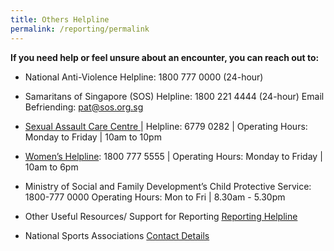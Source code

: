```yaml
---
title: Others Helpline
permalink: /reporting/permalink
---
```

**If you need help or feel unsure about an encounter, you can reach out to:**

* National Anti-Violence Helpline: 1800 777 0000 (24-hour) 

* Samaritans of Singapore (SOS) Helpline: 1800 221 4444 (24-hour) Email Befriending: pat@sos.org.sg

* [Sexual Assault Care Centre ](https://sacc.aware.org.sg/)  | Helpline: 6779 0282 | Operating Hours: Monday to Friday | 10am to 10pm

* [Women’s Helpline](https://www.aware.org.sg/womens-care-centre/helpline/): 1800 777 5555 | Operating Hours: Monday to Friday | 10am to 6pm

* Ministry of Social and Family Development’s Child Protective Service: 1800-777 0000 Operating Hours: Mon to Fri | 8.30am - 5.30pm

* Other Useful Resources/ Support for Reporting [Reporting Helpline](/files/Other%20Useful%20Resources%20for%20Reporting-updated%20Mar%202021.pdf)

* National Sports Associations [Contact Details](https://www.myactivesg.com/Sports/Find-a-National-Sports-Association)